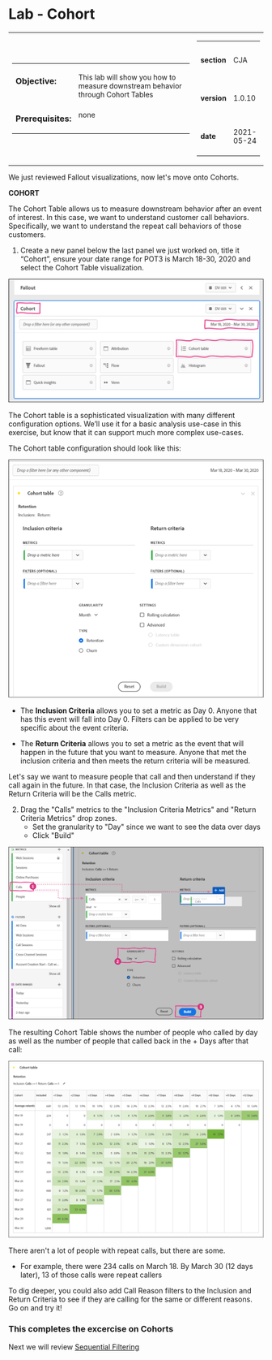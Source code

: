 Lab  - Cohort
==========
<table style="border-collapse: collapse; border: none;" class="tab" cellspacing="0" cellpadding="0">

<tr style="border: none;">

<div align="left">
<td width="600" style="border: none;">
<table>
<tbody valign="top">
      <tr width="500">
            <td valign="top"><h3>Objective:</h3></td>
            <td valign="top"><br>This lab will show you how to measure downstream behavior through Cohort Tables            </td>
     </tr>
     <tr width="500">
           <td valign="top"><h3>Prerequisites:</h3></td>
           <td valign="top"><br>none
           </td>
     </tr>
</tbody>
</table>
</td>
</div>

<div align="right">
<td style="border: none;" valign="top">

<table>
<tbody valign="top">
      <tr>
            <td valign="middle" height="70"><b>section</b></td>
            <td valign="middle" height="70">CJA</td>
      </tr>
      <tr>
            <td valign="middle" height="70"><b>version</b></td>
            <td valign="middle" height="70">1.0.10</td>
      </tr>
      <tr>
            <td valign="middle" height="70"><b>date</b></td>
            <td valign="middle" height="70">2021-05-24</td>
      </tr>
</tbody>
</table>
</td>
</div>

</tr>
</table>


We just reviewed Fallout visualizations, now let's move onto Cohorts.


**COHORT**

The Cohort Table allows us to measure downstream behavior after an event of interest.
In this case, we want to understand customer call behaviors. Specifically, we want to understand the repeat call behaviors of those customers.

1. Create a new panel below the last panel we just worked on, title it “Cohort”, ensure your date range for POT3 is March 18-30, 2020 and select the Cohort Table visualization.

<kbd><img src="./images/CJA-cohort-newcohort.png"  /></kbd>

   The Cohort table is a sophisticated visualization with many different configuration options. We’ll use it for a basic analysis use-case in this exercise, but know that it can support much more complex use-cases.
   
The Cohort table configuration should look like this:

<kbd><img src="./images/CJA-cohort-config.png"  /></kbd>

- The **Inclusion Criteria** allows you to set a metric as Day 0. Anyone that has this event will fall into Day 0. Filters can be applied to be very specific about the event criteria.
 
- The **Return Criteria** allows you to set a metric as the event that will happen in the future that you want to measure. Anyone that met the inclusion criteria and then meets the return criteria will be measured.

Let's say we want to measure people that call and then understand if they call again in the future. In that case, the Inclusion Criteria as well as the Return Criteria will be the Calls metric.

2. Drag the "Calls" metrics to the "Inclusion Criteria Metrics" and "Return Criteria Metrics" drop zones.
      - Set the granularity to "Day" since we want to see the data over days
      - Click "Build"

<kbd><img src="./images/CJA-cohort-config-calls.png"  /></kbd>

The resulting Cohort Table shows the number of people who called by day as well as the number of people that called back in the + Days after that call:

<kbd><img src="./images/CJA-cohort-calls-table.png"  /></kbd>

There aren't a lot of people with repeat calls, but there are some.
- For example, there were 234 calls on March 18. By March 30 (12 days later), 13 of those calls were repeat callers

To dig deeper, you could also add Call Reason filters to the Inclusion and Return Criteria to see if they are calling for the same or different reasons. Go on and try it!


### This completes the excercise on Cohorts
Next we will review [Sequential Filtering](https://github.com/adobe/AEP-Hands-on-Labs/blob/master/labs/travel/Foundations/CJA-SequentialFiltering.md)

